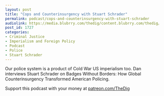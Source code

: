 ```yaml
---
layout: post
title: "Cops and Counterinsurgency with Stuart Schrader"
permalink: podcast/cops-and-counterinsurgency-with-stuart-schrader
audiolink: https://media.blubrry.com/thedig/content.blubrry.com/thedig/The_Dig-EP_265-Schrader.mp3
post_id: 1727
categories: 
- Criminal Justice
- Imperialism and Foreign Policy
- Podcast
- Police
- Stuart Schrader
---
```


Our police system is a product of Cold War US imperialism too. Dan interviews Stuart Schrader on 
Badges Without Borders: How Global Counterinsurgency Transformed American Policing. 

Support this podcast with your money at 
[patreon.com/TheDig](http://patreon.com/TheDig)